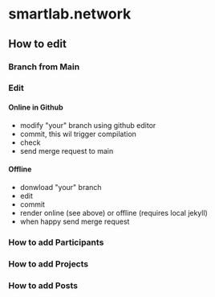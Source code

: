 # smartlab.network

## How to edit

### Branch from Main

### Edit

#### Online in Github

- modify "your" branch using github editor
- commit, this wil trigger compilation
- check
- send merge request to main

#### Offline

- donwload "your" branch
- edit
- commit
- render online (see above) or offline (requires local jekyll)
- when happy send merge request

### How to add Participants

### How to add Projects

### How to add Posts



